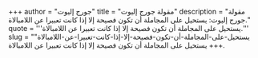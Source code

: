 +++
author = "جورج إليوت"
title = "مقولة جورج إليوت"
description = "مقولة جورج إليوت: يستحيل على المجاملة أن تكون فصيحة إلا إذا كانت تعبيرا عن اللامبالاة."
quote = '''يستحيل على المجاملة أن تكون فصيحة إلا إذا كانت تعبيرا عن اللامبالاة.'''
slug = "يستحيل-على-المجاملة-أن-تكون-فصيحة-إلا-إذا-كانت-تعبيرا-عن-اللامبالاة"
+++
يستحيل على المجاملة أن تكون فصيحة إلا إذا كانت تعبيرا عن اللامبالاة.
